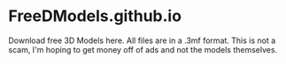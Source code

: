# FreeDModels.github.io
Download free 3D Models here. All files are in a .3mf format. This is not a scam, I'm hoping to get money off of ads and not the models themselves.
